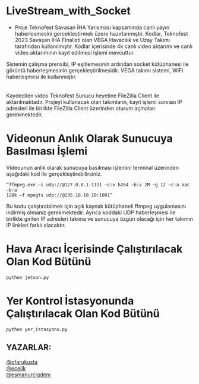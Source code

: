 # LiveStream_with_Socket

* Proje Teknofest Savasan İHA Yarısması kapsamında canlı yayın haberlesmesini gerceklestirmek üzere hazırlanmıştır. Kodlar, Teknofest 2023 Savaşan İHA Finalisti olan VEGA Havacılık ve Uzay Takımı tarafından kullanılmıştır. Kodlar içerisinde 4k canlı video aktarımı ve canlı video aktarımının kayıt edilmesi işlemi mevcuttur.

Sistemin çalışma prensibi, IP eşitlemesinin ardından socket kütüphanesi ile görüntü haberleşmesinin gerçekleştirilmesidir. VEGA takımı sistemi, WiFi haberleşmesi ile kullanmıştır.
<br/>
<br/>
<br/>
 Kaydedilen video Teknofest Sunucu heyetine FileZilla Client ile aktarılmaktadır. Projeyi kullanacak olan takımların, kayıt işlemi sonrası IP adresleri ile birlikte FileZilla Client üzerinden oturum açmaları gerekmektedir.
<br/>

# Videonun Anlık Olarak Sunucuya Basılması İşlemi
Videounun anlık olarak sunucuya basılması işlemini terminal üzerinden aşağıdaki kod ile gerçekleştirebilirsiniz.
```
“ffmpeg.exe –i udp://@127.0.0.1:1111 –c:v h264 –b:v 2M –g 12 –c:a aac –b:a
128k –f mpegts udp://@235.10.10.10:1001” 
```
Bu kodu çalıştırabilmek için açık kaynak kütüphaneli ffmpeg uygulamasını indirmiş olmanız gerekmektedir. Ayrıca koddaki UDP haberleşmesi ile birlikte girilen IP adresleri takıma ve sunucuya özgün olacağı için her takımın IP linkleri farklı olacaktır.

# Hava Aracı İçerisinde Çalıştırılacak Olan Kod Bütünü
```
python jetson.py
```
# Yer Kontrol İstasyonunda Çalıştırılacak Olan Kod Bütünü
```
python yer_istasyonu.py
```
## YAZARLAR:
[@ofarukusta](https://github.com/ofarukusta) <br/>
[@eceilk](https://github.com/eceilk) <br/>
[@esmanurcigdem](https://github.com/esma4)

